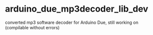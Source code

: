 # arduino_due_mp3decoder_lib_dev
converted mp3 software decoder for Arduino Due, still working on (compilable without errors)
